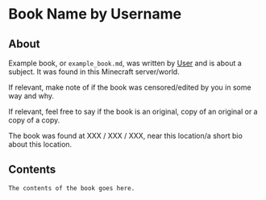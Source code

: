 # Book Name by Username

## About
Example book, or `example_book.md`, was written by [User](https://namemc.com) and is about a subject. It was found in this Minecraft server/world.

If relevant, make note of if the book was censored/edited by you in some way and why.

If relevant, feel free to say if the book is an original, copy of an original or a copy of a copy.

The book was found at XXX / XXX / XXX, near this location/a short bio about this location.

## Contents
```
The contents of the book goes here.
```
